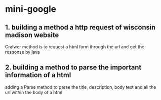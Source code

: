 # mini-google

## 1. building a method a http request of wisconsin madison website
Cralwer method is to request a html form through the url and get the response by java

## 2. building a method to parse the important information of a html
adding a Parse method to parse the title, description, body text and all the url within the body of a html
